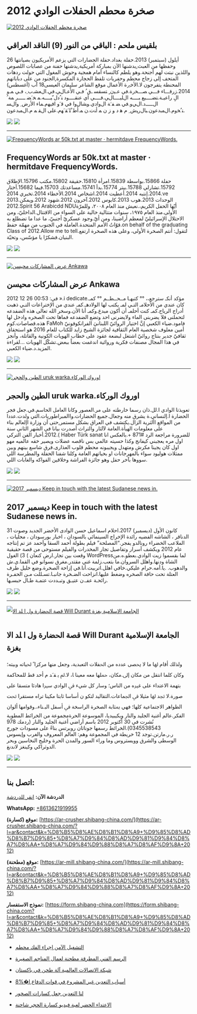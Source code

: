 # صخرة محطم الحفلات الوادي 2012

<a href="https://swt.shibang-china.com/?l=ar&img&k=%D8%B5%D8%AE%D8%B1%D8%A9+%D9%85%D8%AD%D8%B7%D9%85+%D8%A7%D9%84%D8%AD%D9%81%D9%84%D8%A7%D8%AA+%D8%A7%D9%84%D9%88%D8%A7%D8%AF%D9%8A+2012" target="_blank">![صخرة محطم الحفلات الوادي 2012](http://static.shibang-china.com/all-800x300/280.jpg)</a>

## بلقيس ملحم : الباقي من النور (9) الناقد العراقي
26 أيلول (سبتمبر) 2013.حفلة بغداد.حفلة الحضارات التي يزعم الأمريكيون بصيانتها وحفظها من العبث,يدشنها الآن بمباركة أمريكية,يدشنها حفنة من عصابات اللصوص واللذين نبتت لهم أجنحة.وهو يلطم كالنساء أمام همجية وحوش المغول التي حولت ردهات المتحف إلى زجاج محطم وحفريات تلفظ الحجارة المكسرة,الجنود من على دباباتهم المحنطة يتفرجون لا.ﺍﻷﺧﲑﺓ ﺍﻷﻋﻤﺎﻝ موقع الشاعر سليمان العيسى18 آب (أغسطس) 2014.ﺯﺭﻗـــﺎﺀ ﻓـــﻲ ﺼـــﺨﺭﺓ.ﻓﻲ ﻋـﻴﻥﹴ ﺘﺴﻘﺴ ـﻕﹸ ﻓـﻲ ﺍﻷَﻋـﺎﻝﻲ.ﻓﻲ.ﺍﻝﻌﺸـﺏﹺ، ﻓـﻲ ﻤـﻭ ﺍلِ ﺭﺍﻋﻴـﺔ.ﺘﻀــــﻴﻊ ﺒــــﻪ ﺍﻝﻠﻴــــﺎﻝﻲ.ﻓــــﻲ ﺃﻱ ﻋﻨﻘــــﻭﺩ ﺘﹸﺩﻝﹼﻴــــﻪ.ﻤ ﺨﹶﻀ ـــــﺭ ﻤﺔﹸ ﺍﻝـــــﺩ.ﺍﻝﻲﻭ.ﻓﻲ ﻀ ﻔﱠﺔ ﺍﻝﻭﺍﺩﻱ.ﻭﺸﺎﻝﻭﺍ ﻓﻲ ﻗﹶﻭ ﺍﻓﻴﻬﻡ.ﻤﺎﺀ ﺍﻷﺭﺽﹺ ﻭﺍﻝﺴ ﺘﹸﺨﻭﻡ.ﺍﻝﻤﺒﺩﻋﻭﻥ.ﺒﺎﻝﺭﻴﺵﹺ ﻡ ﻫ ﺩ ﻭ ﺯ ﻥ ﻤ ﺃﻨﺕ.ﻥ ﻤ.ﺃَﻁﹾﻠﹶﻘﹶﻬﻡ.ﻋﻠﻰ ﺍﻝﻘ ﻤ ﻡ.ﺍﻝﻤﺒﺩﻋﻭﻥ.


<a href="https://whatsapp.shibangsoft.com/WhatsApp.php" target="_blank" title="WhatsApp">![](http://static.shibang-china.com/icon/whatsapp.png)</a> <a href="https://swt.shibang-china.com/?l=ar&icon&k=%D8%B5%D8%AE%D8%B1%D8%A9+%D9%85%D8%AD%D8%B7%D9%85+%D8%A7%D9%84%D8%AD%D9%81%D9%84%D8%A7%D8%AA+%D8%A7%D9%84%D9%88%D8%A7%D8%AF%D9%8A+2012" target="_blank">![](http://static.shibang-china.com/icon/chat-ar.png)</a>

---

<a href="https://swt.shibang-china.com/?l=ar&img&k=%D8%B5%D8%AE%D8%B1%D8%A9+%D9%85%D8%AD%D8%B7%D9%85+%D8%A7%D9%84%D8%AD%D9%81%D9%84%D8%A7%D8%AA+%D8%A7%D9%84%D9%88%D8%A7%D8%AF%D9%8A+2012" target="_blank">![FrequencyWords ar 50k.txt at master · hermitdave FrequencyWords.](http://static.shibang-china.com/all-800x300/700.jpg)</a>

## FrequencyWords ar 50k.txt at master · hermitdave FrequencyWords.
حفلة 15866.بواسطة 15839.امرأة 15810.حقيقة 15802.مكتب 15796.الإطلاق 15792.تشارلي 15788.بيتر 15774.بدأ 15741.مساعدتك 15703.فيما 15682.أختار 2014.إنتبه 2014.أعطيت 2014.اشخاص 2014.الأخطاء 2014.تخبري 2014.ve 2013.الوحدات 2013.هوب 2013.كابوس 2012.آخرون 2012.شهود 2012.ويمكن 2012.Spirit 56 Arabicdd NDUﺃﻳّﻬﺎ ﺍﻟﺤﻔﻞ ﺍﻟﻜﺮﻳﻢ،.ﻧﻌﻴﺶ ﻣﻨﺬ ﺍﻟﻌﺎﻡ ٢٠٠٨، ﻭﻟﻠﻤﺮّﺓ ﺍﻷﻭﻟﻰ.ﻣﻨﺬ ﺍﻟﻌﺎﻡ ١٩٧٥، ﺳﻨﻮﺍﺕ ﻣﺘﺘﺎﻟﻴﺔ ﺧﺎﻟﻴﺔ ﻋﻠﻰ ﺍﻟﺴﻮﺍﺀ ﻣﻦ ﺍﻻﻗﺘﺘﺎﻝ.ﺍﻟﺪﺍﺧﻠﻲّ، ﻭﻣﻦ ﺍﻻﺣﺘﻼﻝ ﺍﻹﺳﺮﺍﺋﻴﻠﻲّ ﻟﻤﻌﻈﻢ ﺃﺭﺍﺿﻴﻨﺎ، ﻭﻣﻦ ﺃﻱّ.ﻭﺟﻮﺩ ﻋﺴﻜﺮﻱّ ﺃﺟﻨﺒﻲّ، ﻣﺎ ﻋﺪﺍ ﻣﺎ ﺗﻀﻄﻠﻊ ﺑﻪ ﻗﻮّﺍﺕُ ﺍﻷﻣﻢ ﺍﻟﻤﺘﺤﺪﺓ.ﺍﻟﻌﺎﻣﻠﺔ ﻓﻲ ﺍﻟﺠﻨﻮﺏ ﻣﻦ ﻣﻬﻤّﺔ ﺣﻔﻆ.on behalf of the graduating Class of 2012.Allow me to tell.ﻟﺘﻘﻮﻝ: ﺃﻧﺘﻢ ﺍﻟﺼﺨﺮﺓ ﺍﻷﻭﻟﻰ، ﻭﻋﻠﻰ ﻫﺬﻩ ﺍﻟﺼﺨﺮﺓ ﺍﺭﺗﻔﻊ ﺍﻟﺒﻨﻴﺎﻥ.ﻓﺸﻜﺮًﺍ ﻳﺎ ﻣﺆﺳّﺲ، ﻭﺗﺤﻴّﺔ.


<a href="https://whatsapp.shibangsoft.com/WhatsApp.php" target="_blank" title="WhatsApp">![](http://static.shibang-china.com/icon/whatsapp.png)</a> <a href="https://swt.shibang-china.com/?l=ar&icon&k=%D8%B5%D8%AE%D8%B1%D8%A9+%D9%85%D8%AD%D8%B7%D9%85+%D8%A7%D9%84%D8%AD%D9%81%D9%84%D8%A7%D8%AA+%D8%A7%D9%84%D9%88%D8%A7%D8%AF%D9%8A+2012" target="_blank">![](http://static.shibang-china.com/icon/chat-ar.png)</a>

---

<a href="https://swt.shibang-china.com/?l=ar&img&k=%D8%B5%D8%AE%D8%B1%D8%A9+%D9%85%D8%AD%D8%B7%D9%85+%D8%A7%D9%84%D8%AD%D9%81%D9%84%D8%A7%D8%AA+%D8%A7%D9%84%D9%88%D8%A7%D8%AF%D9%8A+2012" target="_blank">![عرض المشاركات محيسن Ankawa](http://static.shibang-china.com/all-800x300/999.jpg)</a>

## عرض المشاركات محيسن Ankawa
في: 00:53 26 12 2012 ».i dedicate.مؤكد أنكـ سترجع،، °° كتبهـا مــحــطــم °° كمـ كان عندي من الأحلامـ التـي لمـ يكتب لها الولادهـ.كمـ عندي من الإختراعات التـي ذهبت أدراج الرياح.كمـ كنت أحلمـ أن أكون مبدع.وكمـ أنا الأن.وسخر الله تعالى هذه الضفدعه لتحملنى فلا يضربنى الماء ولايضرنى احد وتضع الضفدعه فماها تحت الصخره وادخل لها هذه.قصاصات.كوم FaMoh فامود.ضياء الكعبي إنَّ اختيار الروائيّ اللبنانيَ الفرانكوفونيّ أمين معلوف شخصية العام الثقافية لجائزة الشيخ زايد للكتاب للعام 2016 هو استحقاق ثقافيّ جدير بنتاج روائيّ اشتغل لبضعة عقود على خطاب الهويات الكونية والقاتلة، وأنجز في هذا المجال مصنفات فكرية وروائية اندغمت بعضاً ببعض.تشكّل الهويات …لقراءة المزيد.د.ضياء الكعبي.


<a href="https://whatsapp.shibangsoft.com/WhatsApp.php" target="_blank" title="WhatsApp">![](http://static.shibang-china.com/icon/whatsapp.png)</a> <a href="https://swt.shibang-china.com/?l=ar&icon&k=%D8%B5%D8%AE%D8%B1%D8%A9+%D9%85%D8%AD%D8%B7%D9%85+%D8%A7%D9%84%D8%AD%D9%81%D9%84%D8%A7%D8%AA+%D8%A7%D9%84%D9%88%D8%A7%D8%AF%D9%8A+2012" target="_blank">![](http://static.shibang-china.com/icon/chat-ar.png)</a>

---

<a href="https://swt.shibang-china.com/?l=ar&img&k=%D8%B5%D8%AE%D8%B1%D8%A9+%D9%85%D8%AD%D8%B7%D9%85+%D8%A7%D9%84%D8%AD%D9%81%D9%84%D8%A7%D8%AA+%D8%A7%D9%84%D9%88%D8%A7%D8%AF%D9%8A+2012" target="_blank">![الطين والحجر uruk warka.اوروك الوركاء](http://static.shibang-china.com/all-800x300/1171.jpg)</a>

## الطين والحجر uruk warka.اوروك الوركاء
تعويذتا الوادي ا.لل.ذان رسما خارطته على مر.العصور وكانا العامل الحاسم.في.جعل فجر الحضارة ا.إلنساني.ة يشرق منه وجعال.جميع الحضارات.واالمبراطوريات.التي ولدت.عددا من المواقع األثرية الزال.يكتشف في العراق بشكل مستمر,حتى أن وزارة اإلعالم بناء على معلومات الهيأة.العامة لآلثار والتراث أصدرت بيانا في الشهر الثاني سنة ).2012.أخبار الفن التركي Haber Türk sanat للضرورة مراجعة الرد #871 +.بالعكس انا اول مره يعجبني كيفانج وكذا حسيته عالمي بس ناقصه عضلات ويصير خقه عالميه مهو اول كان يجينا مكرش ومتهدل ويجيبونه محطم قلوب العذارى.فرق شاسع بينهم وبين ممثلات هوليود سواء بالمهرجانات او بحياتهم العامة وكلنا شفنا الحفلة والمطرسة اللي سووها بآخر حفل وهو جائزة الفراشة وخلاقين الفواكه والغابات اللي.


<a href="https://whatsapp.shibangsoft.com/WhatsApp.php" target="_blank" title="WhatsApp">![](http://static.shibang-china.com/icon/whatsapp.png)</a> <a href="https://swt.shibang-china.com/?l=ar&icon&k=%D8%B5%D8%AE%D8%B1%D8%A9+%D9%85%D8%AD%D8%B7%D9%85+%D8%A7%D9%84%D8%AD%D9%81%D9%84%D8%A7%D8%AA+%D8%A7%D9%84%D9%88%D8%A7%D8%AF%D9%8A+2012" target="_blank">![](http://static.shibang-china.com/icon/chat-ar.png)</a>

---

<a href="https://swt.shibang-china.com/?l=ar&img&k=%D8%B5%D8%AE%D8%B1%D8%A9+%D9%85%D8%AD%D8%B7%D9%85+%D8%A7%D9%84%D8%AD%D9%81%D9%84%D8%A7%D8%AA+%D8%A7%D9%84%D9%88%D8%A7%D8%AF%D9%8A+2012" target="_blank">![ديسمبر 2017 Keep in touch with the latest Sudanese news in.](http://static.shibang-china.com/all-800x300/705.jpg)</a>

## ديسمبر 2017 Keep in touch with the latest Sudanese news in.
31 كانون الأول (ديسمبر) 2017.احلام اسماعيل حسن الوادى الأخضر الجديد وصوت الدناقر ، الشاشه الفضيه رائدة الإخراج السينمائي بالسودان ، اخبار بورسودان ، محليات ، الملاعب الخضراء رونالدو يفجر.“المصلحة” فيلم بطولة أحمد السقا وأحمد عز تم إنتاجه عام 2012 ويكشف أسرار وتفاصيل تجار المخدرات والفيلم مستوحى من قصة حقيقية وقعت بين تجار.ارض كنعان ) 3) الغول WordPressلما بقسموا زيت الوادي.بعطو.ه.من الشاة ودنها.واهلل السروان.ما بتعب.زلمة غني مقتدر.مغرق نسوانو في القما.ي.ش والدهوب. .يا.أمه.حرام عليكي.خافي اهلل.اتربيت.أنا.في إزاحة الصخرة.وضع خليل طرف العتلة تحت حافة الصخره وضغط عليها.انزاحت الضـخرة جانبـا.تسـللت مـن الحفـرة رائحـة عفـ.ن عتيـق وتبـددت عتمـة طـال حبسـها.


<a href="https://whatsapp.shibangsoft.com/WhatsApp.php" target="_blank" title="WhatsApp">![](http://static.shibang-china.com/icon/whatsapp.png)</a> <a href="https://swt.shibang-china.com/?l=ar&icon&k=%D8%B5%D8%AE%D8%B1%D8%A9+%D9%85%D8%AD%D8%B7%D9%85+%D8%A7%D9%84%D8%AD%D9%81%D9%84%D8%A7%D8%AA+%D8%A7%D9%84%D9%88%D8%A7%D8%AF%D9%8A+2012" target="_blank">![](http://static.shibang-china.com/icon/chat-ar.png)</a>

---

<a href="https://swt.shibang-china.com/?l=ar&img&k=%D8%B5%D8%AE%D8%B1%D8%A9+%D9%85%D8%AD%D8%B7%D9%85+%D8%A7%D9%84%D8%AD%D9%81%D9%84%D8%A7%D8%AA+%D8%A7%D9%84%D9%88%D8%A7%D8%AF%D9%8A+2012" target="_blank">![ﻗﺼﺔ ﺍﳊﻀﺎﺭﺓ ﻭﻝ ﺍ ﻠﺪ ﺍﻻ Will Durant الجامعة الإسلامية بغزة](http://static.shibang-china.com/all-800x300/308.jpg)</a>

## ﻗﺼﺔ ﺍﳊﻀﺎﺭﺓ ﻭﻝ ﺍ ﻠﺪ ﺍﻻ Will Durant الجامعة الإسلامية بغزة
ﻭﻟﺬﻟﻚ ﺃﻗﺎﻡ ﳍﺎ ﻣﺎ ﻻ ﳛﺼﻰ ﻋﺪﺩﻩ ﻣﻦ ﺍﳊﻔﻼﺕ ﺍﻟﺘﻌﺒﺪﻳﺔ، ﻭﺟﻌﻞ ﻣﻨﻬﺎ ﻣﺮﻛﺰﺍﹰ ﳊﻴﺎﺗﻪ ﻭﺑﻴﺘﻪ؛ ﻭﻛﺎﻥ ﻛﻠﻤﺎ ﺍﻧﺘﻘﻞ ﻣﻦ ﻣﻜﺎﻥ ﺇﱃ.ﻣﻜﺎﻥ، ﲪﻠﻬﺎ ﻣﻌﻪ ﻣﻌﻴﻨﺎ ﺎ، ﻻ.ﱂ ﻳ ﻘﹶﺪ ﻡ ﺃﺣﺪ ﻗﻂ ﻟﻠﻤﺤﺎﻛﻤﺔ ﺑﺘﻬﻤﺔ ﺍﻻﻋﺘﺪﺍﺀ ﻋﻠﻰ ﻏﲑﻩ ﻣﻦ ﺍﻟﻨﺎﺱ؛ ﻭﺳﺎﺭ ﻛﻞ ﺷﻲﺀ ﰲ ﺍﻟﻮﺍﺩﻱ ﺳﲑﺍ ﻫﺎﺩﺋﺎ ﻣﺘﺴﻘﺎ ﻋﻠﻰ ﺻﻮﺭﺓ.ﻻ ﲡﺪ ﳍﺎ ﻣﺜﻴﻼ ﰲ ﺍﳉﻤﺎﻋﺎﺕ.ﺍﻟﺘﻘﺎﻟﻴﺪ ﻟﺘﻜﻮ ﻥ ﺃﺳﺎﺳﺎ ﺛﺎﺑﺘﺎ ﻣﻜﻴﻨﺎ ﺗﺮﺍﻩ ﻣﺴﺘﻘﺮﺍ ﲢﺖ ﺍﻟﻈﻮﺍﻫﺮ ﺍﻻﺟﺘﻤﺎﻋﻴﺔ ﻛﻠﻬﺎ؛ ﻓﻬﻲ ﲟﺜﺎﺑﺔ ﺍﻟﺼﺨﺮﺓ ﺍﻟﺮﺍﺳﺨﺔ ﰲ ﺃﺳﻔﻞ ﺍﻟﺒ.ﻨﺎﺀ،.ﻭﻗﻮﺍﻣﻬﺎ ﺃﻟﻮﺍﻥ ﺍﻟﻔﻜﺮ.عالم أغنية الجليد والنار ويكيبيديا، الموسوعة الحرةمجموعة من الخرائط المطوية نُشرت في 30 أكتوبر 2012 باسم أراضي أغنية الجليد والنار (ردمك 978 0345538543).الخرائط رسمها جوناثان روبرتس بناءً على مسودات جورج ر.ر.مارتن.توجد 12 خريطة في المجموعة وهم: العالم المعروف والغرب وإيسوس الوسطى والشرق وويستروس وما وراء السور والمدن الحرة وخليج النخاسين وبحر الدوثراكي وكينغز لاندنغ.


<a href="https://whatsapp.shibangsoft.com/WhatsApp.php" target="_blank" title="WhatsApp">![](http://static.shibang-china.com/icon/whatsapp.png)</a> <a href="https://swt.shibang-china.com/?l=ar&icon&k=%D8%B5%D8%AE%D8%B1%D8%A9+%D9%85%D8%AD%D8%B7%D9%85+%D8%A7%D9%84%D8%AD%D9%81%D9%84%D8%A7%D8%AA+%D8%A7%D9%84%D9%88%D8%A7%D8%AF%D9%8A+2012" target="_blank">![](http://static.shibang-china.com/icon/chat-ar.png)</a>

---
## اتصل بنا:

**الدردشة الآن:** [انقر للدردشة](https://swt.shibang-china.com?l=ar&contact&k=%D8%B5%D8%AE%D8%B1%D8%A9+%D9%85%D8%AD%D8%B7%D9%85+%D8%A7%D9%84%D8%AD%D9%81%D9%84%D8%A7%D8%AA+%D8%A7%D9%84%D9%88%D8%A7%D8%AF%D9%8A+2012)

**WhatsApp:**  [+8613621919955](https://whatsapp.shibangsoft.com/WhatsApp.php)

**موقع (كسارة):** [https://ar-crusher.shibang-china.com/](https://ar-crusher.shibang-china.com/?l=ar&contact&k=%D8%B5%D8%AE%D8%B1%D8%A9+%D9%85%D8%AD%D8%B7%D9%85+%D8%A7%D9%84%D8%AD%D9%81%D9%84%D8%A7%D8%AA+%D8%A7%D9%84%D9%88%D8%A7%D8%AF%D9%8A+2012)

**موقع (مطحنة):** [https://ar-mill.shibang-china.com/](https://ar-mill.shibang-china.com/?l=ar&contact&k=%D8%B5%D8%AE%D8%B1%D8%A9+%D9%85%D8%AD%D8%B7%D9%85+%D8%A7%D9%84%D8%AD%D9%81%D9%84%D8%A7%D8%AA+%D8%A7%D9%84%D9%88%D8%A7%D8%AF%D9%8A+2012)

**نموذج الاستفسار:** [https://form.shibang-china.com](https://form.shibang-china.com?l=ar&contact&k=%D8%B5%D8%AE%D8%B1%D8%A9+%D9%85%D8%AD%D8%B7%D9%85+%D8%A7%D9%84%D8%AD%D9%81%D9%84%D8%A7%D8%AA+%D8%A7%D9%84%D9%88%D8%A7%D8%AF%D9%8A+2012)

* [التشغيل الآمن إجراء الفك محطم](../29/%D8%A7%D9%84%D8%AA%D8%B4%D8%BA%D9%8A%D9%84%20%D8%A7%D9%84%D8%A2%D9%85%D9%86%20%D8%A5%D8%AC%D8%B1%D8%A7%D8%A1%20%D8%A7%D9%84%D9%81%D9%83%20%D9%85%D8%AD%D8%B7%D9%85.md)

* [الرسم الفني المطرقة مطحنة لعمال المناجم الصغيرة](../28/%D8%A7%D9%84%D8%B1%D8%B3%D9%85%20%D8%A7%D9%84%D9%81%D9%86%D9%8A%20%D8%A7%D9%84%D9%85%D8%B7%D8%B1%D9%82%D8%A9%20%D9%85%D8%B7%D8%AD%D9%86%D8%A9%20%D9%84%D8%B9%D9%85%D8%A7%D9%84%20%D8%A7%D9%84%D9%85%D9%86%D8%A7%D8%AC%D9%85%20%D8%A7%D9%84%D8%B5%D8%BA%D9%8A%D8%B1%D8%A9.md)

* [شبكة الاتصالات العالمية آلة طحن في باكستان](../29/%D8%B4%D8%A8%D9%83%D8%A9%20%D8%A7%D9%84%D8%A7%D8%AA%D8%B5%D8%A7%D9%84%D8%A7%D8%AA%20%D8%A7%D9%84%D8%B9%D8%A7%D9%84%D9%85%D9%8A%D8%A9%20%D8%A2%D9%84%D8%A9%20%D8%B7%D8%AD%D9%86%20%D9%81%D9%8A%20%D8%A8%D8%A7%D9%83%D8%B3%D8%AA%D8%A7%D9%86.md)

* [أسباب التعدين غير المشروع في قوات الدفاع ا�%8](../26/%D8%A3%D8%B3%D8%A8%D8%A7%D8%A8%20%D8%A7%D9%84%D8%AA%D8%B9%D8%AF%D9%8A%D9%86%20%D8%BA%D9%8A%D8%B1%20%D8%A7%D9%84%D9%85%D8%B4%D8%B1%D9%88%D8%B9%20%D9%81%D9%8A%20%D9%82%D9%88%D8%A7%D8%AA%20%D8%A7%D9%84%D8%AF%D9%81%D8%A7%D8%B9%20%D8%A7%EF%BF%BD%258.md)

* [لنا التعدين جعل كسارات الصخور](../30/%D9%84%D9%86%D8%A7%20%D8%A7%D9%84%D8%AA%D8%B9%D8%AF%D9%8A%D9%86%20%D8%AC%D8%B9%D9%84%20%D9%83%D8%B3%D8%A7%D8%B1%D8%A7%D8%AA%20%D8%A7%D9%84%D8%B5%D8%AE%D9%88%D8%B1.md)

* [الاعتداء الحضر لعبة فيديو كسارة الحجر شاحنة](../30/%D8%A7%D9%84%D8%A7%D8%B9%D8%AA%D8%AF%D8%A7%D8%A1%20%D8%A7%D9%84%D8%AD%D8%B6%D8%B1%20%D9%84%D8%B9%D8%A8%D8%A9%20%D9%81%D9%8A%D8%AF%D9%8A%D9%88%20%D9%83%D8%B3%D8%A7%D8%B1%D8%A9%20%D8%A7%D9%84%D8%AD%D8%AC%D8%B1%20%D8%B4%D8%A7%D8%AD%D9%86%D8%A9.md)